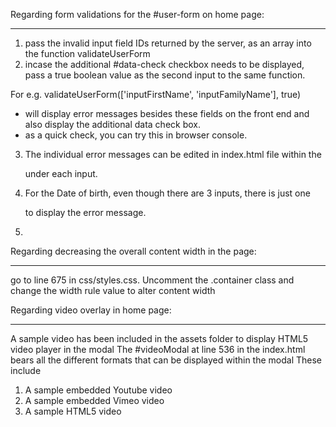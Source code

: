 Regarding form validations for the #user-form on home page:
- - - - - - - - - - - - - - - - - - - - - - - - - - - - - -

1. pass the invalid input field IDs returned by the server, as an array into the function validateUserForm
2. incase the additional #data-check checkbox needs to be displayed, pass a true boolean value as the second
input to the same function.

For e.g.
validateUserForm(['inputFirstName', 'inputFamilyName'], true)

 - will display error messages besides these fields on the front end and also display the additional data check box.
 - as a quick check, you can try this in browser console.

3. The individual error messages can be edited in index.html file within the <p class="error-feedback"> under
each input.
4. For the Date of birth, even though there are 3 inputs, there is just one <p class="error-feedback"> to display
the error message.
5.



 Regarding decreasing the overall content width in the page:
 - - - - - - - - - - - - - - - - - - - - - - - - - - - - - -

 go to line 675 in css/styles.css. Uncomment the .container class and change the width rule value to alter
 content width



 Regarding video overlay in home page:
 - - - - - - - - - - - - - - - - - - -

 A sample video has been included in the assets folder to display HTML5 video player in the modal
 The #videoModal at line 536 in the index.html bears all the different formats that can be displayed within the modal
 These include
 1. A sample embedded Youtube video
 2. A sample embedded Vimeo video
 3. A sample HTML5 video



